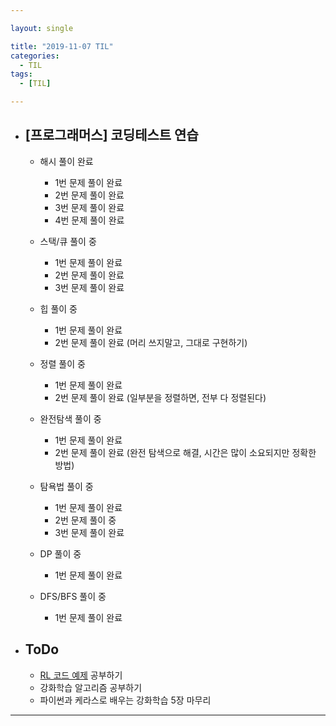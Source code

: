 ```yaml
---

layout: single

title: "2019-11-07 TIL"
categories:
  - TIL
tags:
  - [TIL]

---
```




- ## [프로그래머스] 코딩테스트 연습

  - 해시 풀이 완료

    - 1번 문제 풀이 완료
    - 2번 문제 풀이 완료
    - 3번 문제 풀이 완료
    - 4번 문제 풀이 완료
  
  - 스택/큐 풀이 중
  
    - 1번 문제 풀이 완료
    - 2번 문제 풀이 완료
    - 3번 문제 풀이 완료
  
  - 힙 풀이 중
  
    - 1번 문제 풀이 완료
    - 2번 문제 풀이 완료 (머리 쓰지말고, 그대로 구현하기)
  
  - 정렬 풀이 중
  
    - 1번 문제 풀이 완료
    - 2번 문제 풀이 완료 (일부분을 정렬하면, 전부 다 정렬된다)
  
  - 완전탐색 풀이 중
  
    - 1번 문제 풀이 완료
    - 2번 문제 풀이 완료 (완전 탐색으로 해결, 시간은 많이 소요되지만 정확한 방법)
  
  - 탐욕법 풀이 중
  
    - 1번 문제 풀이 완료
    - 2번 문제 풀이 중
    - 3번 문제 풀이 완료
  
  - DP 풀이 중
  
    - 1번 문제 풀이 완료
  
  - DFS/BFS 풀이 중
  
    - 1번 문제 풀이 완료
  
    
  
- ## ToDo

  - [RL 코드 예제](https://github.com/rlcode/reinforcement-learning-kr) 공부하기
  - 강화학습 알고리즘 공부하기
  - 파이썬과 케라스로 배우는 강화학습 5장 마무리

---

